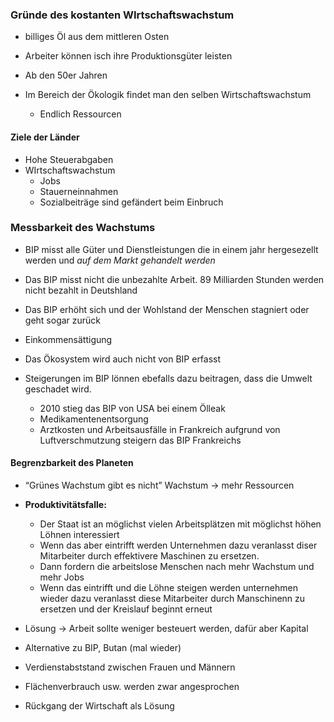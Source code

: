 
### Gründe des kostanten WIrtschaftswachstum
- billiges Öl aus dem mittleren Osten 
- Arbeiter können isch ihre Produktionsgüter leisten
- Ab den 50er Jahren 

- Im Bereich der Ökologik findet man den selben Wirtschaftswachstum
	- Endlich Ressourcen


#### Ziele der Länder 
- Hohe Steuerabgaben 
- WIrtschaftswachstum 
	- Jobs 
	- Stauerneinnahmen 
	- Sozialbeiträge sind gefändert beim Einbruch 
### Messbarkeit des Wachstums 

- BIP misst alle Güter und Dienstleistungen die in einem jahr hergesezellt werden und *auf dem Markt gehandelt werden* 
- Das BIP misst nicht die unbezahlte Arbeit. 89 Milliarden Stunden werden nicht bezahlt in Deutshland 
- Das BIP erhöht sich und der Wohlstand der Menschen stagniert oder geht sogar zurück 

- Einkommensättigung
- Das Ökosystem wird auch nicht von BIP erfasst 
- Steigerungen im BIP lönnen ebefalls dazu beitragen, dass die Umwelt geschadet wird. 
	- 2010 stieg das BIP von USA bei einem Ölleak 
	- Medikamentenentsorgung 
	- Arztkosten und Arbeitsausfälle in Frankreich aufgrund von Luftverschmutzung steigern das BIP Frankreichs 

#### Begrenzbarkeit des Planeten  
- “Grünes Wachstum gibt es nicht” Wachstum → mehr Ressourcen 

- **Produktivitätsfalle:** 
	- Der Staat ist an möglichst vielen Arbeitsplätzen mit möglichst höhen Löhnen interessiert 
	- Wenn das aber eintrifft werden Unternehmen dazu veranlasst diser Mitarbeiter durch effektivere Maschinen zu ersetzen. 
	- Dann fordern die arbeitslose Menschen nach mehr Wachstum und mehr Jobs 
	- Wenn das eintrifft und die Löhne steigen werden unternehmen wieder dazu veranlasst diese Mitarbeiter durch Manschinenn zu ersetzen und der Kreislauf beginnt erneut


- Lösung → Arbeit sollte weniger besteuert werden, dafür aber Kapital 

- Alternative zu BIP, Butan (mal wieder)

- Verdienstabststand zwischen Frauen und Männern
- Flächenverbrauch usw. werden zwar angesprochen 

- Rückgang der Wirtschaft als Lösung 
